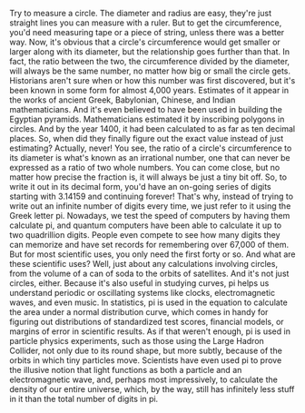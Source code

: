 
Try to measure a circle.
The diameter and radius are easy,
they&#39;re just straight lines
you can measure with a ruler.
But to get the circumference,
you&#39;d need measuring tape
or a piece of string,
unless there was a better way.
Now, it&#39;s obvious
that a circle&#39;s circumference
would get smaller or larger
along with its diameter,
but the relationship
goes further than that.
In fact, the ratio between the two,
the circumference divided by the diameter,
will always be the same number,
no matter how big
or small the circle gets.
Historians aren&#39;t sure when or how
this number was first discovered,
but it&#39;s been known in some form
for almost 4,000 years.
Estimates of it appear
in the works of ancient Greek,
Babylonian,
Chinese,
and Indian mathematicians.
And it&#39;s even believed to have been used
in building the Egyptian pyramids.
Mathematicians estimated it
by inscribing polygons in circles.
And by the year 1400,
it had been calculated to as far
as ten decimal places.
So, when did they finally
figure out the exact value
instead of just estimating?
Actually, never!
You see, the ratio
of a circle&#39;s circumference
to its diameter
is what&#39;s known as an irrational number,
one that can never be expressed
as a ratio of two whole numbers.
You can come close,
but no matter how precise the fraction is,
it will always be just a tiny bit off.
So, to write it out in its decimal form,
you&#39;d have an on-going series of digits
starting with
3.14159
and continuing
forever!
That&#39;s why, instead of trying to write out
an infinite number of digits every time,
we just refer to it using
the Greek letter pi.
Nowadays, we test the speed of computers
by having them calculate pi,
and quantum computers have been able
to calculate it
up to two quadrillion digits.
People even compete to see
how many digits they can memorize
and have set records for remembering
over 67,000 of them.
But for most scientific uses,
you only need the first forty or so.
And what are these scientific uses?
Well, just about any calculations
involving circles,
from the volume of a can of soda
to the orbits of satellites.
And it&#39;s not just circles, either.
Because it&#39;s also useful
in studying curves,
pi helps us understand periodic
or oscillating systems
like clocks,
electromagnetic waves,
and even music.
In statistics, pi is used in the equation
to calculate the area
under a normal distribution curve,
which comes in handy
for figuring out distributions
of standardized test scores,
financial models,
or margins of error in scientific results.
As if that weren&#39;t enough,
pi is used in particle
physics experiments,
such as those using
the Large Hadron Collider,
not only due to its round shape,
but more subtly,
because of the orbits
in which tiny particles move.
Scientists have even used pi
to prove the illusive notion
that light functions as both a particle
and an electromagnetic wave,
and, perhaps most impressively,
to calculate the density
of our entire universe,
which, by the way,
still has infinitely less stuff in it
than the total number of digits in pi.
